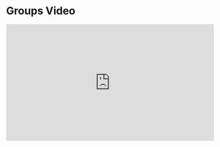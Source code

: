 # Groups Video

<iframe width="560" height="315" src="https://www.youtube.com/embed/kyxi3JJ0GXg?rel=0" frameborder="0" allow="autoplay; encrypted-media" allowfullscreen></iframe>
